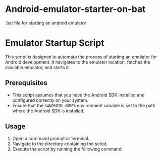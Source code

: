 # Android-emulator-starter-on-bat
.bat file for starting an android emulator



# Emulator Startup Script

This script is designed to automate the process of starting an emulator for Android development. It navigates to the emulator location, fetches the available emulator, and starts it.

## Prerequisites

- This script assumes that you have the Android SDK installed and configured correctly on your system.
- Ensure that the `%ANDROID_HOME%` environment variable is set to the path where the Android SDK is installed.

## Usage

1. Open a command prompt or terminal.
2. Navigate to the directory containing the script.
3. Execute the script by running the following command:
